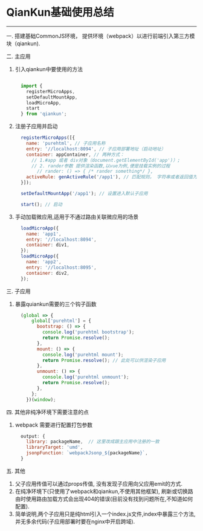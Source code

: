 # QianKun基础使用总结

---

一. 搭建基础CommonJS环境， 提供环境（webpack）以进行前端引入第三方模块（qiankun).

二. 主应用

  1. 引入qiankun中要使用的方法

      ``` js

        import {
          registerMicroApps,
          setDefaultMountApp,
          loadMicroApp,
          start
        } from 'qiankun';
      ```

  2. 注册子应用并启动

      ``` js
        registerMicroApps([{
          name: 'purehtml', // 子应用名称
          entry: '//localhost:8094', // 子应用部署地址（启动地址）
          container: appContainer, // 两种方式：
            // 1.#app 或者 div对象（document.getElementById('app')）;
            // 2. rander参数 提供渲染函数,以vue为例,便是挂载实例的过程
              // rander: () => { /* rander something*/ },
          activeRule: genActiveRule('/app1'), // 匹配规则， 字符串或者返回值为字符串的函数
        }]);

        setDefaultMountApp('/app1'); // 设置进入默认子应用

        start(); // 启动
      ```

  3. 手动加载微应用,适用于不通过路由关联微应用的场景

      ``` js
        loadMicroApp({
          name: 'app1',
          entry: '//localhost:8094',
          container: div1,
        });
        loadMicroApp({
          name: 'app2',
          entry: '//localhost:8095',
          container: div2,
        });
      ```

三. 子应用

  1. 暴露quiankun需要的三个钩子函数

      ``` js
        (global => {
            global['purehtml'] = {
              bootstrap: () => {
                console.log('purehtml bootstrap');
                return Promise.resolve();
              },
              mount: () => {
                console.log('purehtml mount');
                return Promise.resolve(); // 此处可以供渲染子应用
              },
              unmount: () => {
                console.log('purehtml unmount');
                return Promise.resolve();
              },
            };
          })(window);
      ```

四. 其他非纯净环境下需要注意的点

  1. webpack 需要进行配置打包参数
  
      ``` js
        output: {
          library: packageName,  // 这里改成跟主应用中注册的一致
          libraryTarget: 'umd',
          jsonpFunction: `webpackJsonp_${packageName}`,
        }
      ```

五. 其他

  1. 父子应用传值可以通过props传值, 没有发现子应用向父应用emit的方式.
  2. 在纯净环境下(只使用了webpack和qiankun,不使用其他框架), 刷新或切换路由时使用路由加载方式会出现404的错误(目前没有找到问题所在,不知道如何配置).
  3. 简单说明,两个子应用只是纯html引入一个index.js文件,index中暴露三个方法,并无多余代码(子应用部署时要在nginx中开启跨域).
